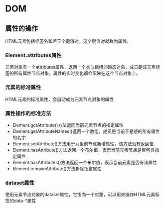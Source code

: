 # DOM
## 属性的操作  
HTML元素包括标签名和若干个键值对，这个键值对就称为属性。  
### Element.attributes属性  
元素对象有一个attributes属性，返回一个类似数组的动态对象，成员是该元素标签的所有属性节点对象，属性的实时变化都会反映在这个节点对象上。  
### 元素的标准属性  
HTML元素的标准属性，会自动成为元素节点对象的属性  
###  属性操作的标准方法  
- Element.getAttribute()方法返回当前元素节点的指定属性  
- Element.getAttributeNames()返回一个数组，成员是当前于是怒的所有属性的名字  
- Element.setAttribute()方法用于为当前节点新增属性，该方法没有返回值  
- Element.hasAttribute()方法返回一个布尔值，表示当前元素节点是否包含指定属性  
- Element.hasAttributes()方法返回一个布尔值，表示当前元素是否有该属性  
- Element.removeAttribute()方法移除指定属性  
### dataset属性  
使用元素节点对象的dataset属性，它指向一个对象，可以用来操作HTML元素标签的data-*属性  
